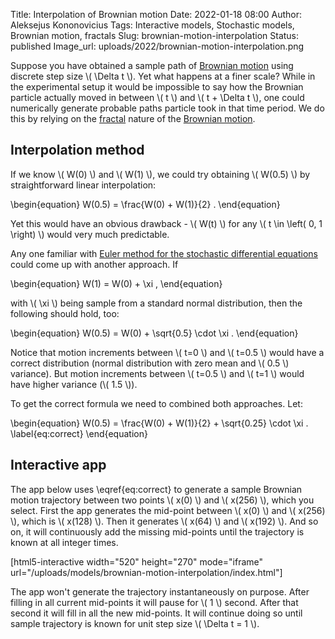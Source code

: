 Title: Interpolation of Brownian motion
Date: 2022-01-18 08:00
Author: Aleksejus Kononovicius
Tags: Interactive models, Stochastic models, Brownian motion, fractals
Slug: brownian-motion-interpolation
Status: published
Image_url: uploads/2022/brownian-motion-interpolation.png

Suppose you have obtained a sample path of [Brownian
motion](/tag/brownian-motion) using discrete step size \\\( \Delta t \\\).
Yet what happens at a finer scale? While in the experimental setup it would
be impossible to say how the Brownian particle actually moved in between
\\\( t \\\) and \\\( t + \Delta t \\\), one could numerically generate
probable paths particle took in that time period. We do this by relying on
the [fractal](/tag/fractals) nature of the [Brownian
motion](/tag/brownian-motion).
<!--more-->

## Interpolation method

If we know \\\( W(0) \\\) and \\\( W(1) \\\), we could try obtaining
\\\( W(0.5) \\\) by straightforward linear interpolation:

\begin{equation}
    W(0.5) = \frac{W(0) + W(1)}{2} .
\end{equation}

Yet this would have an obvious drawback - \\\( W(t) \\\) for any
\\\( t \in \left( 0, 1 \right) \\\) would very much predictable.

Any one familiar with [Euler method for the stochastic differential
equations]({filename}/articles/2012/numerical-methods-for-the-stochastic-differential-equations.md) could come up with another approach. If

\begin{equation}
    W(1) = W(0) + \xi ,
\end{equation}

with \\\( \xi \\\) being sample from a standard normal distribution, then
the following should hold, too:

\begin{equation}
    W(0.5) = W(0) + \sqrt{0.5} \cdot \xi .
\end{equation}

Notice that motion increments between \\\( t=0 \\\) and \\\( t=0.5 \\\) would
have a correct distribution (normal distribution with zero mean and
\\\( 0.5 \\\) variance). But motion increments between \\\( t=0.5 \\\) and
\\\( t=1 \\\) would have higher variance (\\\( 1.5 \\\)).

To get the correct formula we need to combined both approaches. Let:

\begin{equation}
    W(0.5) = \frac{W(0) + W(1)}{2} + \sqrt{0.25} \cdot \xi . \label{eq:correct}
\end{equation}

## Interactive app

The app below uses \eqref{eq:correct} to generate a sample Brownian motion
trajectory between two points \\\( x(0) \\\) and \\\( x(256) \\\), which
you select. First the app generates the mid-point between \\\( x(0) \\\)
and \\\( x(256) \\\), which is \\\( x(128) \\\). Then it generates
\\\( x(64) \\\) and \\\( x(192) \\\). And so on, it will continuously add
the missing mid-points until the trajectory is known at all integer times.

[html5-interactive width="520" height="270" mode="iframe"
url="/uploads/models/brownian-motion-interpolation/index.html"]

The app won't generate the trajectory instantaneously on purpose. After
filling in all current mid-points it will pause for \\\( 1 \\\) second.
After that second it will fill in all the new mid-points. It will continue
doing so until sample trajectory is known for unit step size
\\\( \Delta t = 1 \\\).
